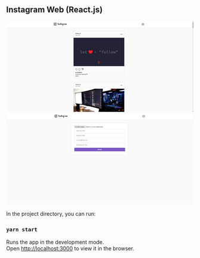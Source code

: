 ## Instagram Web (React.js)

<img src="https://github.com/vbeloti/instagram-web/blob/master/.github/instagram-1.jpg?raw=true" alt="Instagram" />
<img src="https://github.com/vbeloti/instagram-web/blob/master/.github/instagram-2.jpg?raw=true" alt="Instagram" />

In the project directory, you can run:

### `yarn start`

Runs the app in the development mode.<br />
Open [http://localhost:3000](http://localhost:3000) to view it in the browser.
